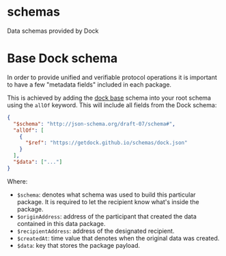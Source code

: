 # schemas
Data schemas provided by Dock


# Base Dock schema

In order to provide unified and verifiable protocol operations it is
important to have a few "metadata fields" included in each package.

This is achieved by adding the
[dock base](https://getdock.github.io/schemas/dock.json) schema into
your root schema using the `allOf` keyword. This will include all fields from the Dock schema:

```json
{
  "$schema": "http://json-schema.org/draft-07/schema#",
  "allOf": [
    {
      "$ref": "https://getdock.github.io/schemas/dock.json"
    }
  ],
  "$data": ["..."]
}
```

Where:

- `$schema`: denotes what schema was used to build this particular package. It is required to let the recipient know what's inside the package.
- `$originAddress`: address of the participant that created the data contained in this data package.
- `$recipientAddress`: address of the designated recipient.
- `$createdAt`: time value that denotes when the original data was created.
- `$data`: key that stores the package payload.